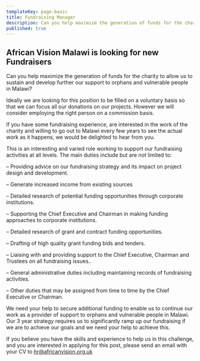 ```yaml
---
templateKey: page-basic
title: Fundraising Manager
description: Can you help maximize the generation of funds for the charity to allow us to sustain and develop further our support to orphans and vulnerable people in Malawi?
published: true
---
```


## African Vision Malawi is looking for new Fundraisers

Can you help maximize the generation of funds for the charity to allow us to sustain and develop further our support to orphans and vulnerable people in Malawi?

Ideally we are looking for this position to be filled on a voluntary basis so that we can focus all our donations on our projects. However we will consider employing the right person on a commission basis.

If you have some fundraising experience, are interested in the work of the charity and willing to go out to Malawi every few years to see the actual work as it happens, we would be delighted to hear from you.

This is an interesting and varied role working to support our fundraising activities at all levels. The main duties include but are not limited to:

– Providing advice on our fundraising strategy and its impact on project design and development.

– Generate increased income from existing sources

– Detailed research of potential funding opportunities through corporate institutions.

– Supporting the Chief Executive and Chairman in making funding approaches to corporate institutions.

– Detailed research of grant and contract funding opportunities.

– Drafting of high quality grant funding bids and tenders.

– Liaising with and providing support to the Chief Executive, Chairman and Trustees on all fundraising issues..

– General administrative duties including maintaining records of fundraising activities.

– Other duties that may be assigned from time to time by the Chief Executive or Chairman.

We need your help to secure additional funding to enable us to continue our work as a provider of support to orphans and vulnerable people in Malawi. Our 3 year strategy requires us to significantly ramp up our fundraising if we are to achieve our goals and we need your help to achieve this.

If you believe you have the skills and experience to help us in this challenge, and you are interested in applying for this post, please send an email with your CV to [hr@africanvision.org.uk](mailto:hr@africanvision.org.uk)
